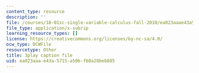 ```yaml
---
content_type: resource
description: ''
file: /courses/18-01sc-single-variable-calculus-fall-2010/ea023aaae43a5715a50bf08a28beb885_WHWyW5DIVSU.vtt
file_type: application/x-subrip
learning_resource_types: []
license: https://creativecommons.org/licenses/by-nc-sa/4.0/
ocw_type: OCWFile
resourcetype: Other
title: 3play caption file
uid: ea023aaa-e43a-5715-a50b-f08a28beb885
---
```

